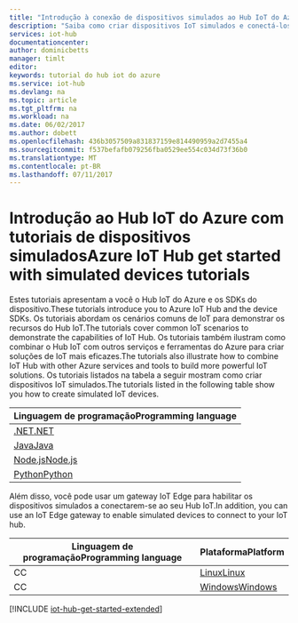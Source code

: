 ```yaml
---
title: "Introdução à conexão de dispositivos simulados ao Hub IoT do Azure | Microsoft Docs"
description: "Saiba como criar dispositivos IoT simulados e conectá-los ao Hub IoT do Azure. Seus dispositivos podem enviar telemetria ao Hub IoT e o Hub IoT pode monitorar e gerenciar seus dispositivos."
services: iot-hub
documentationcenter: 
author: dominicbetts
manager: timlt
editor: 
keywords: tutorial do hub iot do azure
ms.service: iot-hub
ms.devlang: na
ms.topic: article
ms.tgt_pltfrm: na
ms.workload: na
ms.date: 06/02/2017
ms.author: dobett
ms.openlocfilehash: 436b3057509a831837159e814490959a2d7455a4
ms.sourcegitcommit: f537befafb079256fba0529ee554c034d73f36b0
ms.translationtype: MT
ms.contentlocale: pt-BR
ms.lasthandoff: 07/11/2017
---
```

# <a name="azure-iot-hub-get-started-with-simulated-devices-tutorials"></a><span data-ttu-id="7da15-105">Introdução ao Hub IoT do Azure com tutoriais de dispositivos simulados</span><span class="sxs-lookup"><span data-stu-id="7da15-105">Azure IoT Hub get started with simulated devices tutorials</span></span>

<span data-ttu-id="7da15-106">Estes tutoriais apresentam a você o Hub IoT do Azure e os SDKs do dispositivo.</span><span class="sxs-lookup"><span data-stu-id="7da15-106">These tutorials introduce you to Azure IoT Hub and the device SDKs.</span></span> <span data-ttu-id="7da15-107">Os tutoriais abordam os cenários comuns de IoT para demonstrar os recursos do Hub IoT.</span><span class="sxs-lookup"><span data-stu-id="7da15-107">The tutorials cover common IoT scenarios to demonstrate the capabilities of IoT Hub.</span></span> <span data-ttu-id="7da15-108">Os tutoriais também ilustram como combinar o Hub IoT com outros serviços e ferramentas do Azure para criar soluções de IoT mais eficazes.</span><span class="sxs-lookup"><span data-stu-id="7da15-108">The tutorials also illustrate how to combine IoT Hub with other Azure services and tools to build more powerful IoT solutions.</span></span> <span data-ttu-id="7da15-109">Os tutoriais listados na tabela a seguir mostram como criar dispositivos IoT simulados.</span><span class="sxs-lookup"><span data-stu-id="7da15-109">The tutorials listed in the following table show you how to create simulated IoT devices.</span></span>

| <span data-ttu-id="7da15-110">Linguagem de programação</span><span class="sxs-lookup"><span data-stu-id="7da15-110">Programming language</span></span> |
|----------------------|
| <span data-ttu-id="7da15-111">[.NET][Sim_NET]</span><span class="sxs-lookup"><span data-stu-id="7da15-111">[.NET][Sim_NET]</span></span>      |
| <span data-ttu-id="7da15-112">[Java][Sim_Jav]</span><span class="sxs-lookup"><span data-stu-id="7da15-112">[Java][Sim_Jav]</span></span>      |
| <span data-ttu-id="7da15-113">[Node.js][Sim_Nd]</span><span class="sxs-lookup"><span data-stu-id="7da15-113">[Node.js][Sim_Nd]</span></span>    |
| <span data-ttu-id="7da15-114">[Python][Sim_Pyth]</span><span class="sxs-lookup"><span data-stu-id="7da15-114">[Python][Sim_Pyth]</span></span>   |

<span data-ttu-id="7da15-115">Além disso, você pode usar um gateway IoT Edge para habilitar os dispositivos simulados a conectarem-se ao seu Hub IoT.</span><span class="sxs-lookup"><span data-stu-id="7da15-115">In addition, you can use an IoT Edge gateway to enable simulated devices to connect to your IoT hub.</span></span>

| <span data-ttu-id="7da15-116">Linguagem de programação</span><span class="sxs-lookup"><span data-stu-id="7da15-116">Programming language</span></span> | <span data-ttu-id="7da15-117">Plataforma</span><span class="sxs-lookup"><span data-stu-id="7da15-117">Platform</span></span>           |
|----------------------|------------------- |
| <span data-ttu-id="7da15-118">C</span><span class="sxs-lookup"><span data-stu-id="7da15-118">C</span></span>                    | <span data-ttu-id="7da15-119">[Linux][Sim_Lnx]</span><span class="sxs-lookup"><span data-stu-id="7da15-119">[Linux][Sim_Lnx]</span></span>   |
| <span data-ttu-id="7da15-120">C</span><span class="sxs-lookup"><span data-stu-id="7da15-120">C</span></span>                    | <span data-ttu-id="7da15-121">[Windows][Sim_Win]</span><span class="sxs-lookup"><span data-stu-id="7da15-121">[Windows][Sim_Win]</span></span> |

[!INCLUDE [iot-hub-get-started-extended](../../includes/iot-hub-get-started-extended.md)]

[Sim_NET]: iot-hub-csharp-csharp-getstarted.md
[Sim_Jav]: iot-hub-java-java-getstarted.md
[Sim_Nd]: iot-hub-node-node-getstarted.md
[Sim_Pyth]: iot-hub-python-getstarted.md
[Sim_Lnx]: iot-hub-linux-iot-edge-get-started.md
[Sim_Win]: iot-hub-windows-iot-edge-get-started.md
